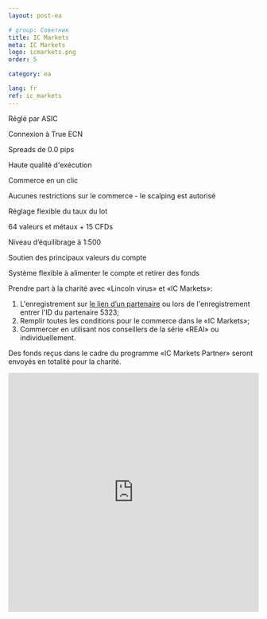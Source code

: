```yaml
---
layout: post-ea

# group: Cоветник
title: IC Markets
meta: IC Markets
logo: icmarkets.png
order: 5

category: ea

lang: fr
ref: ic_markets
---
```


Réglé par ASIC

Connexion à True ECN

Spreads de 0.0 pips

Haute qualité d'exécution

Commerce en un clic

Aucunes restrictions sur le commerce - le scalping est autorisé

Réglage flexible du taux du lot

64 valeurs et métaux + 15 CFDs

Niveau d’équilibrage à 1:500

Soutien des principaux valeurs du compte

Système flexible à alimenter le compte et retirer des fonds

Prendre part à la charité avec «Lincoln virus» et «IC Markets»:

  1. L'enregistrement sur <a href="https://www.icmarkets.com/?camp=5323" target="_blank">le lien d’un partenaire</a> ou lors de l'enregistrement entrer l'ID du partenaire 5323;
  2. Remplir toutes les conditions pour le commerce dans le «IC Markets»;
  3. Commercer en utilisant nos conseillers de la série «REAl» ou individuellement.

Des fonds reçus dans le cadre du programme «IC Markets Partner» seront envoyés en totalité pour la charité.

<iframe frameborder="0" height="480" src="https://secure.icmarkets.com//Partner/Widget/PriceWidget/5323" width="100%"></iframe>

